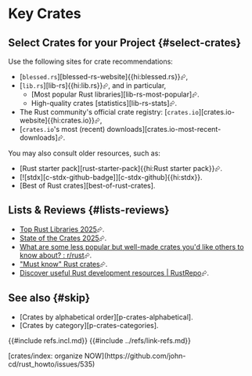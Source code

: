 # Key Crates

## Select Crates for your Project {#select-crates}

Use the following sites for crate recommendations:

- [`blessed.rs`][blessed-rs-website]{{hi:blessed.rs}}⮳,
- [`lib.rs`][lib-rs]{{hi:lib.rs}}⮳, and in particular,
  - [Most popular Rust libraries][lib-rs-most-popular]⮳.
  - High-quality crates [statistics][lib-rs-stats]⮳.
- The Rust community's official crate registry: [`crates.io`][crates.io-website]{{hi:crates.io}}⮳,
- [`crates.io`'s most (recent) downloads][crates.io-most-recent-downloads]⮳.

You may also consult older resources, such as:

- [Rust starter pack][rust-starter-pack]{{hi:Rust starter pack}}⮳.
- [![stdx][c-stdx-github-badge]][c-stdx-github]{{hi:stdx}}.
- [Best of Rust crates][best-of-rust-crates].

## Lists & Reviews {#lists-reviews}

- [Top Rust Libraries 2025](https://libs.tech/rust)⮳.
- [State of the Crates 2025](https://ohadravid.github.io/posts/2024-12-state-of-the-crates/)⮳.
- [What are some less popular but well-made crates you'd like others to know about? : r/rust](https://www.reddit.com/r/rust/comments/106w4ao/what_are_some_less_popular_but_wellmade_crates/)⮳.
- ["Must know" Rust crates](https://gitlab.com/samuel_schuepbach/must_know_rust_crates)⮳.
- [Discover useful Rust development resources | RustRepo](https://rustrepo.com/)⮳.

## See also {#skip}

- [Crates by alphabetical order][p-crates-alphabetical].
- [Crates by category][p-crates-categories].

{{#include refs.incl.md}}
{{#include ../refs/link-refs.md}}

<div class="hidden">
[crates/index: organize NOW](https://github.com/john-cd/rust_howto/issues/535)
</div>
